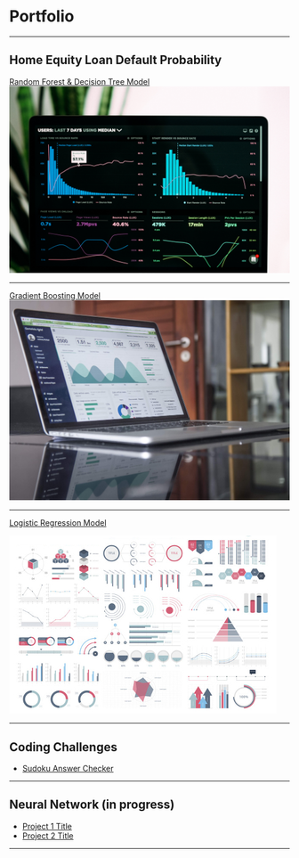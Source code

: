 # Portfolio

---

## Home Equity Loan Default Probability

[Random Forest & Decision Tree Model](https://anisbhimani.github.io/pdf/Home%20Equity%20Default-RF.html)
<img src="images/Data_1.jpg?raw=true"/>

---
[Gradient Boosting Model](/pdf/sample_presentation.pdf)
<img src="images/Data_2.jpg?raw=true"/>

---
[Logistic Regression Model](http://example.com)

<img src="images/dummy_thumbnail.jpg?raw=true"/>

---

## Coding Challenges 

- [Sudoku Answer Checker](https://github.com/anisbhimani/anisbhimani.github.io/blob/main/Code/Sudoku_Checker.ipynb)

---
## Neural Network (in progress)

- [Project 1 Title](http://example.com/)
- [Project 2 Title](http://example.com/)

---
